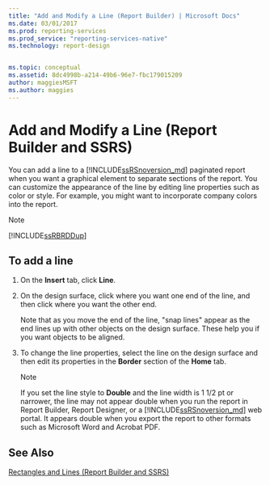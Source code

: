 ```yaml
---
title: "Add and Modify a Line (Report Builder) | Microsoft Docs"
ms.date: 03/01/2017
ms.prod: reporting-services
ms.prod_service: "reporting-services-native"
ms.technology: report-design


ms.topic: conceptual
ms.assetid: 8dc4998b-a214-49b6-96e7-fbc179015209
author: maggiesMSFT
ms.author: maggies
---
```

# Add and Modify a Line (Report Builder and SSRS)
  You can add a line to a [!INCLUDE[ssRSnoversion_md](../../includes/ssrsnoversion-md.md)] paginated report when you want a graphical element to separate sections of the report. You can customize the appearance of the line by editing line properties such as color or style. For example, you might want to incorporate company colors into the report.    
    
> [!NOTE]    
>  [!INCLUDE[ssRBRDDup](../../includes/ssrbrddup-md.md)]    
    
## To add a line    
    
1.  On the **Insert** tab, click **Line**.    
    
2.  On the design surface, click where you want one end of the line, and then click where you want the other end.    
    
     Note that as you move the end of the line, "snap lines" appear as the end lines up with other objects on the design surface. These help you if you want objects to be aligned.    
    
3.  To change the line properties, select the line on the design surface and then edit its properties in the **Border** section of the **Home** tab.    
    
    > [!NOTE]    
    >  If you set the line style to **Double** and the line width is 1 1/2 pt or narrower, the line may not appear double when you run the report in Report Builder, Report Designer, or a [!INCLUDE[ssRSnoversion_md](../../includes/ssrsnoversion-md.md)] web portal. It appears double when you export the report to other formats such as Microsoft Word and Acrobat PDF.    
    
## See Also    
 [Rectangles and Lines &#40;Report Builder and SSRS&#41;](../../reporting-services/report-design/rectangles-and-lines-report-builder-and-ssrs.md)    
    
  
